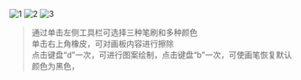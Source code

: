 ![1](https://user-images.githubusercontent.com/90953713/137843683-5f6b2236-ab88-45df-8712-3a86b701c7bc.png)
![2](https://user-images.githubusercontent.com/90953713/137843688-392b82f0-c3ad-4a7f-858d-07190e590499.jpg)
![3](https://user-images.githubusercontent.com/90953713/137843690-d2654e3c-2cba-4a16-b940-6d277ac0fdeb.png)
>通过单击左侧工具栏可选择三种笔刷和多种颜色  
>单击右上角橡皮，可对画板内容进行擦除  
>点击键盘“d”一次，可进行图案绘制，点击键盘“b”一次，可使画笔恢复默认颜色为黑色，
